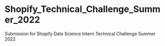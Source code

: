 # Shopify_Technical_Challenge_Summer_2022

Submission for Shopify Data Science Intern Technical Challenge Summer 2022

